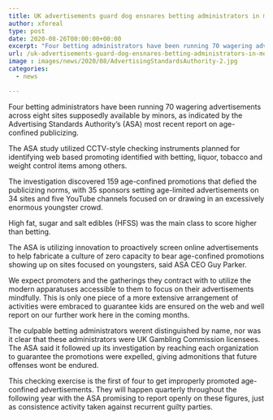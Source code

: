 ```yaml
---
title: UK advertisements guard dog ensnares betting administrators in most recent report
author: xforeal 
type: post
date: 2020-08-26T00:00:00+00:00
excerpt: "Four betting administrators have been running 70 wagering advertisements across eight sites supposedly available by minors, as indicated by the Advertising Standards Authority's (ASA) most recent report on age-confined advertising "
url: /uk-advertisements-guard-dog-ensnares-betting-administrators-in-most-recent-report/
image : images/news/2020/08/AdvertisingStandardsAuthority-2.jpg
categories:
  - news

---
```

Four betting administrators have been running 70 wagering advertisements across eight sites supposedly available by minors, as indicated by the Advertising Standards Authority&#8217;s (ASA) most recent report on age-confined publicizing. 

The ASA study utilized CCTV-style checking instruments planned for identifying web based promoting identified with betting, liquor, tobacco and weight control items among others. 

The investigation discovered 159 age-confined promotions that defied the publicizing norms, with 35 sponsors setting age-limited advertisements on 34 sites and five YouTube channels focused on or drawing in an excessively enormous youngster crowd. 

High fat, sugar and salt edibles (HFSS) was the main class to score higher than betting. 

The ASA is utilizing innovation to proactively screen online advertisements to help fabricate a culture of zero capacity to bear age-confined promotions showing up on sites focused on youngsters, said ASA CEO Guy Parker. 

We expect promoters and the gatherings they contract with to utilize the modern apparatuses accessible to them to focus on their advertisements mindfully. This is only one piece of a more extensive arrangement of activities were embraced to guarantee kids are ensured on the web and well report on our further work here in the coming months. 

The culpable betting administrators werent distinguished by name, nor was it clear that these administrators were UK Gambling Commission licensees. The ASA said it followed up its investigation by reaching each organization to guarantee the promotions were expelled, giving admonitions that future offenses wont be endured. 

This checking exercise is the first of four to get improperly promoted age-confined advertisements. They will happen quarterly throughout the following year with the ASA promising to report openly on these figures, just as consistence activity taken against recurrent guilty parties.